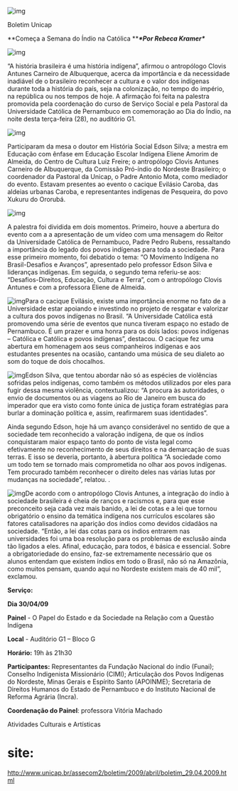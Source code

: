 ![img](http://www.unicap.br/images/logocatolica.jpg)

 Boletim Unicap



**Começa a Semana do Índio na Católica
*****\*Por Rebeca Kramer\**** 

![img](http://www.unicap.br/assecom2/boletim/2009/abril/imagens/29_02_01_ComecaASemana.jpg)

 “A história brasileira é uma história indígena”, afirmou o antropólogo Clovis Antunes Carneiro de Albuquerque, acerca da importância e da necessidade inadiável de o brasileiro reconhecer a cultura e o valor dos indígenas durante toda a história do país, seja na colonização, no tempo do império, na república ou nos tempos de hoje. A afirmação foi feita na palestra promovida pela coordenação do curso de Serviço Social e pela Pastoral da Universidade Católica de Pernambuco em comemoração ao Dia do Índio, na noite desta terça-feira (28), no auditório G1.  

![img](http://www.unicap.br/assecom2/boletim/2009/abril/imagens/29_02_02_ComecaASemana.jpg)

Participaram da mesa o doutor em História Social Edson Silva; a mestra em Educação com ênfase em Educação Escolar Indígena Eliene Amorim de Almeida, do Centro de Cultura Luiz Freire; o antropólogo Clovis Antunes Carneiro de Albuquerque, da Comissão Pró-índio do Nordeste Brasileiro; o coordenador da Pastoral da Unicap, o Padre Antonio Mota, como mediador do evento. Estavam presentes ao evento o cacique Evilásio Caroba, das aldeias urbanas Caroba, e representantes indígenas de Pesqueira, do povo Xukuru do Ororubá.

![img](http://www.unicap.br/assecom2/boletim/2009/abril/imagens/29_02_03_ComecaASemana.jpg)

A palestra foi dividida em dois momentos. Primeiro, houve a abertura do evento com a a apresentação de um vídeo com uma mensagem do Reitor da Universidade Católica de Pernambuco, Padre Pedro Rubens, ressaltando a importância do legado dos povos indígenas para toda a sociedade. Para esse primeiro momento, foi debatido o tema: “O Movimento Indígena no Brasil-Desafios e Avanços”, apresentado pelo professor Edson Silva e lideranças indígenas. Em seguida, o segundo tema referiu-se aos: “Desafios-Direitos, Educação, Cultura e Terra”, com o antropólogo Clovis Antunes e com a professora Eliene de Almeida.

![img](http://www.unicap.br/assecom2/boletim/2009/abril/imagens/29_02_04_ComecaASemana.jpg)Para o cacique Evilásio, existe uma importância enorme no fato de a Universidade estar apoiando e investindo no projeto de resgatar e valorizar a cultura dos povos indígenas no Brasil. “A Universidade Católica está promovendo uma série de eventos que nunca tiveram espaço no estado de Pernambuco. É um prazer e uma honra para os dois lados: povos indígenas – Católica e Católica e povos indígenas”, destacou. O cacique fez uma abertura em homenagem aos seus companheiros indígenas e aos estudantes presentes na ocasião, cantando uma música de seu dialeto ao som do toque de dois chocalhos.  

![img](http://www.unicap.br/assecom2/boletim/2009/abril/imagens/29_02_05_ComecaASemana.jpg)Edson Silva, que tentou abordar não só as espécies de violências sofridas pelos indígenas, como também os métodos utilizados por eles para fugir dessa mesma violência, contextualizou: “A procura às autoridades, o envio de documentos ou as viagens ao Rio de Janeiro em busca do imperador que era visto como fonte única de justiça foram estratégias para burlar a dominação política e, assim, reafirmarem suas identidades”.  

Ainda segundo Edson, hoje há um avanço considerável no sentido de que a sociedade tem reconhecido a valoração indígena, de que os índios conquistaram maior espaço tanto do ponto de vista legal como efetivamente no reconhecimento de seus direitos e na demarcação de suas terras. E isso se deveria, portanto, à abertura política “A sociedade como um todo tem se tornado mais comprometida no olhar aos povos indígenas. Tem procurado também reconhecer o direito deles nas várias lutas por mudanças na sociedade”, relatou. .  

![img](http://www.unicap.br/assecom2/boletim/2009/abril/imagens/29_02_06_ComecaASemana.jpg)De acordo com o antropólogo Clovis Antunes, a integração do índio à sociedade brasileira é cheia de ranços e racismos e, para que esse preconceito seja cada vez mais banido, a lei de cotas e a lei que tornou obrigatório o ensino da temática indígena nos currículos escolares são fatores catalisadores na aparição dos índios como devidos cidadãos na sociedade. “Então, a lei das cotas para os índios entrarem nas universidades foi uma boa resolução para os problemas de exclusão ainda tão ligados a eles. Afinal, educação, para todos, é básica e essencial. Sobre a obrigatoriedade do ensino, faz-se extremamente necessário que os alunos entendam que existem índios em todo o Brasil, não só na Amazônia, como muitos pensam, quando aqui no Nordeste existem mais de 40 mil”, exclamou.  

**Serviço:** 

**Dia 30/04/09**

**Painel** - O Papel do Estado e da Sociedade na Relação com a Questão Indígena

**Local** - Auditório G1 – Bloco G

**Horário:** 19h às 21h30

**Participantes:** Representantes da Fundação Nacional do índio (Funai); Conselho Indigenista Missionário (CIMI); Articulação dos Povos Indígenas do Nordeste, Minas Gerais e Espírito Santo (APOINME); Secretaria de Direitos Humanos do Estado de Pernambuco e do Instituto Nacional de Reforma Agrária (Incra).

**Coordenação do Painel**: professora Vitória Machado

Atividades Culturais e Artísticas





# site:

http://www.unicap.br/assecom2/boletim/2009/abril/boletim_29.04.2009.html